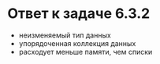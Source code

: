 # Ответ к задаче 6.3.2

- неизменяемый тип данных
- упорядоченная коллекция данных
- расходует меньше памяти, чем списки
